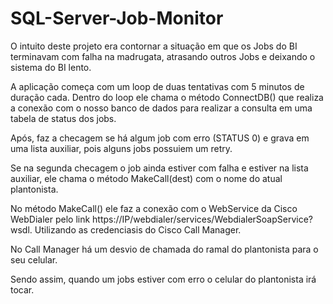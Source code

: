 # SQL-Server-Job-Monitor

O intuito deste projeto era contornar a situação em que os Jobs do BI terminavam com falha na madrugata, atrasando outros Jobs e deixando o sistema do BI lento.

A aplicação começa com um loop de duas tentativas com 5 minutos de duração cada.
Dentro do loop ele chama o método ConnectDB() que realiza a conexão com o nosso banco de dados para realizar a consulta em uma tabela de status dos jobs.

Após, faz a checagem se há algum job com erro (STATUS 0)  e grava em uma lista auxiliar, pois alguns jobs possuiem um retry.

Se na segunda checagem o job ainda estiver com falha e estiver na lista auxiliar, ele chama o método MakeCall(dest) com o nome do atual plantonista.

No método MakeCall() ele faz a conexão com o WebService da Cisco WebDialer pelo link https://IP/webdialer/services/WebdialerSoapService?wsdl. Utilizando as credenciasis do Cisco Call Manager.

No Call Manager há um desvio de chamada do ramal do plantonista para o seu celular.

Sendo assim, quando um jobs estiver com erro o celular do plantonista irá tocar.
